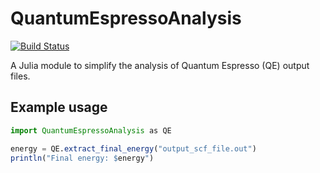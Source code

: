# QuantumEspressoAnalysis

[![Build Status](https://github.com/rashidrafeek/QuantumEspressoAnalysis.jl/actions/workflows/CI.yml/badge.svg?branch=main)](https://github.com/rashidrafeek/QuantumEspressoAnalysis.jl/actions/workflows/CI.yml?query=branch%3Amain)

A Julia module to simplify the analysis of Quantum Espresso (QE) output files.

## Example usage

```julia
import QuantumEspressoAnalysis as QE

energy = QE.extract_final_energy("output_scf_file.out")
println("Final energy: $energy")
```
